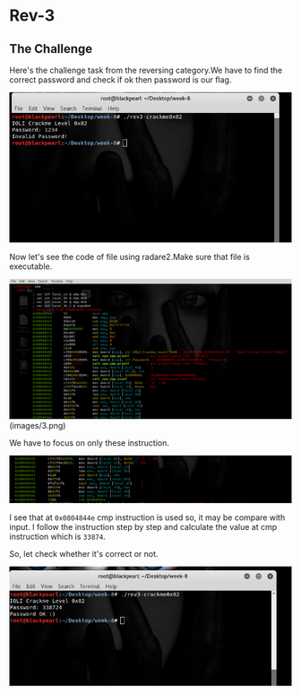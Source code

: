 # Rev-3

## The Challenge

Here's the challenge task from the reversing category.We have to find the correct password and check if ok then password is our flag.

![Check](images/1.png)

Now let's see the code of file using radare2.Make sure that file is executable.

![Code](images/2.png)
(images/3.png)

We have to focus on only these instruction.

![CodeToSolve](images/4.png)

I see that at `0x0804844e` cmp instruction is used so, it may be compare with input.
I follow the instruction step by step and calculate the value at cmp instruction which is `33874`.

So, let check whether it's correct or not.

![solved](images/5.png)

